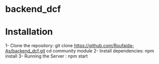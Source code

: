 # backend_dcf
# Installation

1- Clone the repository:
   git clone https://github.com/Roufaida-As/backend_dcf.git
   cd community module
2- Install dependencies:
   npm install
3- Running the Server :
   npm start
